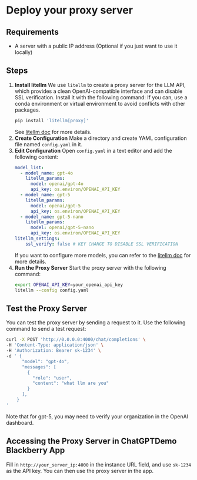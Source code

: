 # Deploy your proxy server

## Requirements

- A server with a public IP address (Optional if you just want to use it locally)

## Steps

1. **Install litellm** We use `litellm` to create a proxy server for the LLM API, which provides a clean OpenAI-compatible interface and can disable SSL verification. Install it with the following command: 
    If you can, use a conda environment or virtual environment to avoid conflicts with other packages.
    ```bash
    pip install 'litellm[proxy]'
    ```
    See [litellm doc](https://docs.litellm.ai/docs/simple_proxy) for more details.
2. **Create Configuration** Make a directory and create YAML configuration file named `config.yaml` in it.
3. **Edit Configuration** Open `config.yaml` in a text editor and add the following content:
    ```yaml
    model_list:
      - model_name: gpt-4o
        litellm_params:
          model: openai/gpt-4o
          api_key: os.environ/OPENAI_API_KEY
      - model_name: gpt-5
        litellm_params:
          model: openai/gpt-5
          api_key: os.environ/OPENAI_API_KEY
      - model_name: gpt-5-nano
        litellm_params:
          model: openai/gpt-5-nano
          api_key: os.environ/OPENAI_API_KEY
    litellm_settings:
        ssl_verify: false # KEY CHANGE TO DISABLE SSL VERIFICATION
    ```
    If you want to configure more models, you can refer to the [litellm doc](https://docs.litellm.ai/docs/proxy/configs) for more details.
4. **Run the Proxy Server** Start the proxy server with the following command:
    ```bash
    export OPENAI_API_KEY=your_openai_api_key
    litellm --config config.yaml
    ```

## Test the Proxy Server

You can test the proxy server by sending a request to it. Use the following command to send a test request:
```bash
curl -X POST 'http://0.0.0.0:4000/chat/completions' \
-H 'Content-Type: application/json' \
-H 'Authorization: Bearer sk-1234' \
-d ' {
      "model": "gpt-4o",
      "messages": [
        {
          "role": "user",
          "content": "what llm are you"
        }
      ],
    }
'
```
Note that for gpt-5, you may need to verify your organization in the OpenAI dashboard.

## Accessing the Proxy Server in ChatGPTDemo Blackberry App
Fill in `http://your_server_ip:4000` in the instance URL field, and use `sk-1234` as the API key. You can then use the proxy server in the app.
